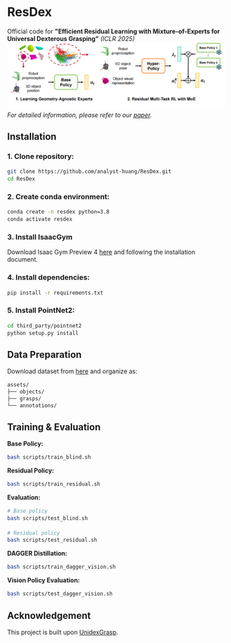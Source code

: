 # ResDex

Official code for **"Efficient Residual Learning with Mixture-of-Experts for Universal Dexterous Grasping"** *(ICLR 2025)*
![Paper Overview](fig/framework.png)  
*For detailed information, please refer to our [paper](https://openreview.net/pdf?id=BUj9VSCoET).*

## Installation

### 1. Clone repository:
```bash
git clone https://github.com/analyst-huang/ResDex.git
cd ResDex
```

### 2. Create conda environment:
```bash
conda create -n resdex python=3.8
conda activate resdex
```

### 3. Install IsaacGym
Download Isaac Gym Preview 4 [here](https://developer.nvidia.com/isaac-gym-preview-4) and following the installation document.

### 4. Install dependencies:
```bash
pip install -r requirements.txt
```

### 5. Install PointNet2:
```bash
cd third_party/pointnet2
python setup.py install
```

## Data Preparation
Download dataset from [here](INSERT_DATA_LINK_HERE) and organize as:
```
assets/
├── objects/
├── grasps/
└── annotations/
```

## Training & Evaluation

**Base Policy:**
```bash
bash scripts/train_blind.sh
```

**Residual Policy:**
```bash
bash scripts/train_residual.sh
```

**Evaluation:**
```bash
# Base policy
bash scripts/test_blind.sh

# Residual policy
bash scripts/test_residual.sh
```

**DAGGER Distillation:**
```bash
bash scripts/train_dagger_vision.sh
```

**Vision Policy Evaluation:**
```bash
bash scripts/test_dagger_vision.sh
```

## Acknowledgement
This project is built upon [UnidexGrasp](https://github.com/PKU-EPIC/UniDexGrasp).
